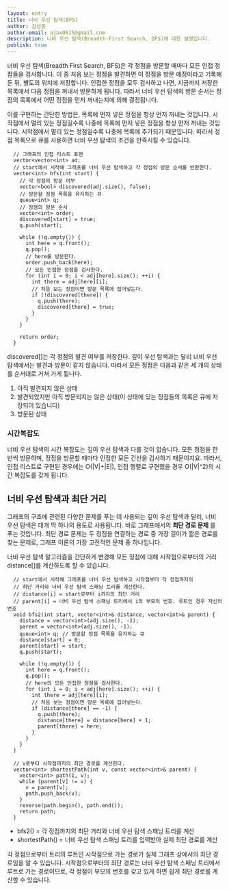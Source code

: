 ```yaml
---
layout: entry
title: 너비 우선 탐색(BFS)
author: 김성중
author-email: ajax0615@gmail.com
description: 너비 우선 탐색(Breadth-First Search, DFS)에 대한 설명입니다.
publish: true
---
```


너비 우선 탐색(Breadth First Search, BFS)은 각 정점을 방문할 때마다 모든 인접 정점들을 검사합니다. 이 중 처음 보는 정점을 발견하면 이 정점을 방문 예정이라고 기록해 둔 뒤, 별도의 위치에 저장합니다. 인접한 정점을 모두 검사하고 나면, 지금까지 저장한 목록에서 다음 정점을 꺼내서 방문하게 됩니다. 따라서 너비 우선 탐색의 방문 순서는 정점의 목록에서 어떤 정점을 먼저 꺼내는지에 의해 결정됩니다.

이를 구현하는 간단한 방법은, 목록에 먼저 넣은 정점을 항상 먼저 꺼내는 것입니다. 시작점에서 멀리 있는 정점일수록 나중에 목록에 먼저 넣은 정점을 항상 먼저 꺼내는 것입니다. 시작점에서 멀리 있는 정점일수록 나중에 목록에 추가되기 때문입니다. 따라서 정점 목록으로 큐를 사용하면 너비 우선 탐색의 조건을 만족시킬 수 있습니다.


```
  // 그래프의 인접 리스트 표현
  vector<vector<int> ad;
  // start에서 시작해 그래프를 너비 우선 탐색하고 각 정점의 방문 순서를 반환한다.
  vector<int> bfs(int start) {
    // 각 정점의 방문 여부
    vector<bool> discovered(adj.size(), false);
    // 방문할 정점 목록을 유지하는 큐
    queue<int> q;
    // 정점의 방문 순서
    vector<int> order;
    discovered[start] = true;
    q.push(start);

    while (!q.empty()) {
      int here = q.front();
      q.pop();
      // here를 방문한다.
      order.push_back(here);
      // 모든 인접한 정점을 검사한다.
      for (int i = 0; i < adj[here].size(); ++i) {
        int there = adj[here][i];
        // 처음 보는 정점이면 방문 목록에 집어넣는다.
        if (!discovered[there]) {
          q.push(there);
          discovered[there] = true;
        }
      }
    }

    return order;
  }
```

discovered[]는 각 정점의 발견 여부를 저장한다. 깊이 우선 탐색과는 달리 너비 우선 탐색에서는 발견과 방문이 같지 않습니다. 따라서 모든 정점은 다음과 같은 세 개의 상태를 순서대로 거쳐 가게 됩니다.

1. 아직 발견되지 않은 상태
2. 발견되었지만 아직 방문되지는 않은 상태(이 상태에 있는 정점들의 목록은 큐에 저장되어 있습니다)
3. 방문된 상태


### 시간복잡도

너비 우선 탐색의 시간 복잡도는 깊이 우선 탐색과 다를 것이 없습니다. 모든 정점을 한 번씩 방문하며, 정점을 방문할 때마다 인접한 모든 간선을 검사하기 때문이지요. 따라서, 인접 리스트로 구현된 경우에는 O(\|V\|+\|E\|), 인접 행렬로 구현했을 경우 O(\|V\|^2)의 시간 복잡도를 갖게 됩니다.


## 너비 우선 탐색과 최단 거리

그래프의 구조에 관련된 다양한 문제를 푸는 데 사용되는 깊이 우선 탐색과 달리, 너비 우선 탐색은 대개 딱 하나의 용도로 사용됩니다. 바로 그래프에서의 **최단 경로 문제** 를 푸는 것입니다. 최단 경로 문제는 두 정점을 연결하는 경로 중 가장 길이가 짧은 경로를 찾는 문제로, 그래프 이론의 가장 고전적인 문제 중 하나입니다.

너비 우선 탐색 알고리즘을 간단하게 변경해 모든 정점에 대해 시작점으로부터의 거리 distance[]를 계산하도록 할 수 있습니다.

```
  // start에서 시작해 그래프를 너비 우선 탐색하고 시작점부터 각 정점까지의
  // 최단 거리와 너비 우선 탐색 스패닝 트리를 계산한다.
  // distance[i] = start로부터 i까지의 최단 거리
  // parent[i] = 너비 우선 탐색 스패닝 트리에서 i의 부모의 번호. 루트인 경우 자신의 번호
  void bfs2(int start, vector<int>& distance, vector<int>& parent) {
    distance = vector<int>(adj.size(), -1);
    parent = vector<int>(adj.size(), -1);
    queue<int> q; // 방문할 정점 목록을 유지하는 큐
    distance[start] = 0;
    parent[start] = start;
    q.push(start);

    while (!q.empty()) {
      int here = q.front();
      q.pop();
      // here의 모든 인접한 정점을 검사한다.
      for (int i = 0; i < adj[here].size(); ++i) {
        int there = adj[here][i];
        // 처음 보는 정점이면 방문 목록에 집어넣는다.
        if (distance[there] == -1) {
          q.push(there);
          distance[there] = distance[here] + 1;
          parent[there] = here;
        }
      }
    }
  }

  // v로부터 시작점까지의 최단 경로를 계산한다.
  vector<int> shortestPath(int v, const vector<int>& parent) {
    vector<int> path(1, v);
    while (parent[v] != v) {
      v = parent[v];
      path.push_back(v);
    }
    reverse(path.begin(), path.end());
    return path;
  }
```

* bfs2() = 각 정점까지의 최단 거리와 너비 우선 탐색 스패닝 트리를 계산<br>
* shortestPath() = 너비 우선 탐색 스패닝 트리를 입력받아 실제 최단 경로를 계산<br>

각 정점으로부터 트리의 루트인 시작점으로 가는 경로가 실제 그래프 상에서의 최단 경로임을 알 수 있습니다. 시작점으로부터의 최단 경로는 너비 우선 탐색 스패닝 트리에서 루트로 가는 경로이므로, 각 정점이 부모의 번호를 갖고 있게 하면 쉽게 최단 경로를 계산할 수 있습니다.
